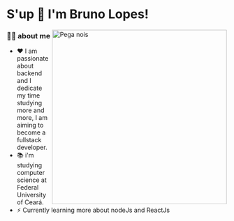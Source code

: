 # S'up 🤙 I'm Bruno Lopes!

<img src="https://w7.pngwing.com/pngs/519/64/png-transparent-black-laptop-computer-illustration-computer-programming-web-development-computer-software-programming-language-theme-coder-electronics-gadget-internet.png" min-width="400px" max-width="400px" width="400px" align="right" alt="Pega nois ">

### 👩‍💻 about me 
- ❤ I am passionate about backend and I dedicate my time studying more and more, I am aiming to become a fullstack developer.
- 📚 i'm studying computer science at Federal University of Ceará.
- ⚡ Currently learning more about nodeJs and ReactJs
